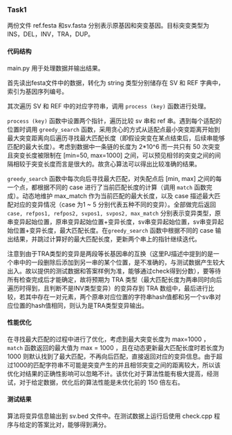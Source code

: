 ### Task1

两份文件 ref.festa 和sv.fasta 分别表示原基因和突变基因。目标突变类型为 INS，DEL，INV，TRA，DUP。

#### 代码结构

main.py 用于处理数据并输出结果。

首先读出festa文件中的数据，转化为 string 类型分别储存在 SV 和 REF 字典中，索引为基因序列编号。

其次遍历 SV 和 REF 中的对应字符串，调用 `process (key)` 函数进行处理。

 `process (key)` 函数中设置两个指针，遍历比较 sv 串和 ref 串。遇到每个适配的位置时调用 `greedy_search` 函数，采用贪心的方式从适配点最小突变距离开始到最大突变距离向后遍历寻找最大匹配长度（即假设突变在某点结束后，后续串能够匹配的最大长度）。考虑到数据中一条链的长度为 2*10^6 而一共只有 50 次突变且突变长度被限制在 [min=50, max=1000] 之间，可以预见相邻的突变之间的间隔相较于突变长度而言是很大的。故贪心算法可以得出比较准确的结果。

`greedy_search` 函数中每次向后寻找最大匹配，对失配点后 [min, max] 之间的每一个点，都根据不同的 case 进行了当前匹配长度的计算（调用 `match` 函数完成）。动态地维护 max_match 作为当前匹配的最大长度，以及 case 描述最大匹配对应的变异情况（case 为1 ~ 5 分别代表五种不同的变异）。全部做完后返回 `case, refpos1, refpos2, svpos1, svpos2, max_match` 分别表示变异类型，原串变异起始位置，原串变异起始位置+变异长度，sv串变异起始位置，sv串变异起始位置+变异长度，最大匹配长度。在`greedy_search` 函数中根据不同的 case 输出结果，并跳过计算好的最大匹配长度，更新两个串上的指针继续迭代。

注意到由于TRA类型的变异是两段等长基因串的互换（这里PJ描述中提到的是一个串中的一段删除后添加到另一串的某个位置，是不准确的，与测试数据产生较大出入。故以提供的测试数据和答案样例为准，能够通过check得到分数），要等待所有检查完成后才能确定，故将预期为 TRA 类型（最大匹配长度为两串同时向后遍历时得到，且判断不是INV类型变异）的变异存到 TRA 数组中，最后进行比较，若其中存在一对元素，两个原串对应位置的字符串hash值都和另一个sv串对应位置的hash值相同，则认为是TRA类型变异输出。

#### 性能优化

在寻找最大匹配的过程中进行了优化，考虑到最大突变长度为 max=1000 ，`match` 函数返回的最大值为 max = 1000 ，且在动态更新最大匹配长度时若长度为 1000 则默认找到了最大匹配，不再向后匹配，直接返回对应的变异信息。由于超过1000的匹配字符串不可能是突变产生的并且相邻突变之间的距离较大，所以该优化对结果的正确性影响可以忽略不计。该优化对于算法性能有极大提高，经测试，对于给定数据，优化后的算法性能是未优化前的 150 倍左右。

#### 测试结果

算法将变异信息输出到 sv.bed 文件中。在测试数据上运行后使用 check.cpp 程序与给定的答案比对，能够得到满分。

